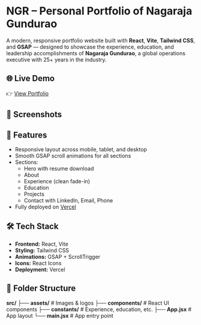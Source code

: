 # NGR – Personal Portfolio of Nagaraja Gundurao

A modern, responsive portfolio website built with **React**, **Vite**, **Tailwind CSS**, and **GSAP** — designed to showcase the experience, education, and leadership accomplishments of **Nagaraja Gundurao**, a global operations executive with 25+ years in the industry.

## 🌐 Live Demo

👉 [View Portfolio](https://nagrao.vercel.app/)

## 📸 Screenshots

<!-- Add if needed, example: -->
<!-- ![Hero section](./screenshots/hero.png) -->
<!-- ![Experience section](./screenshots/experience.png) -->

## 🚀 Features

- Responsive layout across mobile, tablet, and desktop
- Smooth GSAP scroll animations for all sections
- Sections:
  - Hero with resume download
  - About
  - Experience (clean fade-in)
  - Education
  - Projects
  - Contact with LinkedIn, Email, Phone
- Fully deployed on [Vercel](https://vercel.com)

## 🛠️ Tech Stack

- **Frontend:** React, Vite
- **Styling:** Tailwind CSS
- **Animations:** GSAP + ScrollTrigger
- **Icons:** React Icons
- **Deployment:** Vercel

## 📁 Folder Structure

**src/**
├── **assets/** # Images & logos
├── **components/** # React UI components
├── **constants/** # Experience, education, etc.
├── **App.jsx** # App layout
└── **main.jsx** # App entry point
